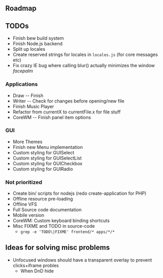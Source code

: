 
## Roadmap

## TODOs
* Finish bew build system
* Finish Node.js backend
* Split up locales
* Create reserved strings for locales in `locales.js` (for core messages etc)
* Fix crazy IE bug where calling blur() actually minimizes the window *facepalm*

### Applications
* Draw -- Finish
* Writer -- Check for changes before opening/new file
* Finish Music Player
* Refactor from currentX to currentFile.x for file stuff
* CoreWM -- Finish panel item options

### GUI
* More Themes
* Finish new Menu implementation
* Custom styling for GUISelect
* Custom styling for GUISelectList
* Custom styling for GUICheckbox
* Custom styling for GUIRadio

### Not prioritized
* Create bin/ scripts for nodejs (redo create-application for PHP)
* Offline resource pre-loading
* Offline VFS
* Full Source code documentation
* Mobile version
* CoreWM: Custom keyboard binding shortcuts
* Misc FIXME and TODO in source-code
  - `grep -e 'TODO\|FIXME' frontend/* apps/*/*`

## Ideas for solving misc problems
* Unfocused windows should have a transparent overlay to prevent clicks+iframe probles
  * When DnD hide
